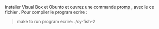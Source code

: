 installer Visual Box et Obunto et ouvrez une commande promp , 
avec le ce fichier .
Pour compiler le program ecrire :
> make
to run program ecrire:
> ./cy-fish-2
